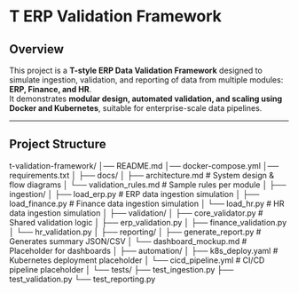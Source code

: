 # T ERP Validation Framework

## Overview
This project is a **T-style ERP Data Validation Framework** designed to simulate ingestion, validation, and reporting of data from multiple modules: **ERP, Finance, and HR**.  
It demonstrates **modular design, automated validation, and scaling using Docker and Kubernetes**, suitable for enterprise-scale data pipelines.

---

## Project Structure
t-validation-framework/
│── README.md
│── docker-compose.yml
│── requirements.txt
│
├── docs/
│ ├── architecture.md # System design & flow diagrams
│ └── validation_rules.md # Sample rules per module
│
├── ingestion/
│ ├── load_erp.py # ERP data ingestion simulation
│ ├── load_finance.py # Finance data ingestion simulation
│ └── load_hr.py # HR data ingestion simulation
│
├── validation/
│ ├── core_validator.py # Shared validation logic
│ ├── erp_validation.py
│ ├── finance_validation.py
│ └── hr_validation.py
│
├── reporting/
│ ├── generate_report.py # Generates summary JSON/CSV
│ └── dashboard_mockup.md # Placeholder for dashboards
│
├── automation/
│ ├── k8s_deploy.yaml # Kubernetes deployment placeholder
│ └── cicd_pipeline.yml # CI/CD pipeline placeholder
│
└── tests/
├── test_ingestion.py
├── test_validation.py
└── test_reporting.py

